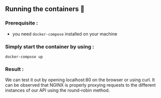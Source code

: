 ## Running the containers 🐋

### Prerequisite : 
- you need `docker-compose` installed on your machine

### Simply start the container by using :   
`docker-compose up`

### Result :
We can test it out by opening localhost:80 on the browser or using curl. It can be observed that NGINX is properly proxying requests to the different instances of our API using the round-robin method.


